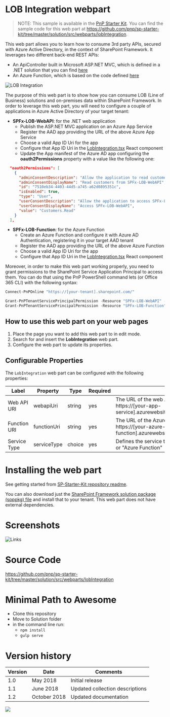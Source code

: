 # LOB Integration webpart

> NOTE: This sample is available in the [PnP Starter Kit](https://github.com/pnp/sp-starter-kit). You can find the sample code for this web part at https://github.com/pnp/sp-starter-kit/tree/master/solution/src/webparts/lobIntegration.


This web part allows you to learn how to consume 3rd party APIs, secured with Azure Active Directory, in the context of SharePoint Framework.
It leverages two different back-end REST APIs:
- An ApiController built in Microsoft ASP.NET MVC, which is defined in a .NET solution that you can find [here](https://github.com/pnp/sp-starter-kit/blob/master/sample-lob-service/SharePointPnP.LobScenario/SharePointPnP.LobScenario.sln)
- An Azure Function, which is based on the code defined [here](https://github.com/pnp/sp-starter-kit/blob/master/sample-lob-service/LIstNorthwindCustomers)

![LOB Integration](https://github.com/pnp/sp-starter-kit/raw/master/assets/images/components/part-lob-integration.png)

The purpose of this web part is to show how you can consume LOB (Line of Business) solutions and on-premises data within SharePoint Framework.
In order to leverage this web part, you will need to configure a couple of applications in Azure Active Directory of your target tenant:
- **SPFx-LOB-WebAPI**: for the .NET web application
  - Publish the ASP.NET MVC application on an Azure App Service
  - Register the AAD app providing the URL of the above Azure App Service
  - Choose a valid App ID Uri for the app
  - Configure that App ID Uri in the [LobIntegration.tsx](https://github.com/pnp/sp-starter-kit/blob/master/solution/src/webparts/lobIntegration/components/LobIntegration.tsx#L145) React component
  - Update the App manifest of the Azure AD app configuring the **oauth2Permissions** property with a value like the following one:

```json
  "oauth2Permissions": [
    {
      "adminConsentDescription": "Allow the application to read customers through SPFx-LOB-WebAPI on behalf of the signed-in user.",
      "adminConsentDisplayName": "Read customers from SPFx-LOB-WebAPI",
      "id": "7510eb34-4403-44d5-a745-a62d0895351c",
      "isEnabled": true,
      "type": "User",
      "userConsentDescription": "Allow the application to access SPFx-LOB-WebAPI on your behalf.",
      "userConsentDisplayName": "Access SPFx-LOB-WebAPI",
      "value": "Customers.Read"
    }
  ],
```
- **SPFx-LOB-Function**: for the Azure Function
  - Create an Azure Function and configure it with Azure AD Authentication, registering it in your target AAD tenant
  - Register the AAD app providing the URL of the above Azure Function
  - Choose a valid App ID Uri for the app
  - Configure that App ID Uri in the [LobIntegration.tsx](https://github.com/pnp/sp-starter-kit/blob/master/solution/src/webparts/lobIntegration/components/LobIntegration.tsx#L99) React component
  
Moreover, in order to make this web part working properly, you need to grant permissions to the SharePoint Service Application Principal to access them. You can do that using the PnP PowerShell command lets (or Office 365 CLI) with the following syntax:

```PowerShell
Connect-PnPOnline "https://[your-tenant].sharepoint.com/"

Grant-PnPTenantServicePrincipalPermission -Resource "SPFx-LOB-WebAPI" -Scope "Customers.Read"
Grant-PnPTenantServicePrincipalPermission -Resource "SPFx-LOB-Function" -Scope "user_impersonation"

```

## How to use this web part on your web pages

1. Place the page you want to add this web part to in edit mode.
2. Search for and insert the **LobIntegration** web part.
3. Configure the web part to update its properties.

## Configurable Properties

The `LobIntegration` web part can be configured with the following properties:

| Label | Property | Type | Required | Description |
| ---- | ---- | ---- | ---- | ---- |
| Web API URI | webapiUri | string | yes | The URL of the web API. Should be something like https://[your-app-service].azurewebsites.net/api/customers |
| Function URI | functionUri | string | yes | The URL of the Azure Function. Should be something like https://[your-azure-function].azurewebsites.net/api/ListNorthwindCustomers |
| Service Type | serviceType | choice | yes | Defines the service to use. It can be "ASP.NET REST API" or "Azure Function" |

# Installing the web part

See getting started from [SP-Starter-Kit repository readme](https://github.com/pnp/sp-starter-kit). 

You can also download just the [SharePoint Framework solution package (spppkg) file](https://github.com/pnp/sp-starter-kit/blob/master/package/sharepoint-starter-kit.sppkg) and install that to your tenant. This web part does not have external dependencies.

# Screenshots
![Links](https://github.com/pnp/sp-starter-kit/raw/master/assets/images/components/part-lob-integration.png)


# Source Code

https://github.com/pnp/sp-starter-kit/tree/master/solution/src/webparts/lobIntegration

# Minimal Path to Awesome

- Clone this repository
- Move to Solution folder
- in the command line run:
  - `npm install`
  - `gulp serve`

# Version history

Version|Date|Comments
-------|----|--------
1.0|May 2018|Initial release
1.1|June 2018|Updated collection descriptions
1.2|October 2018|Updated documentation

<img src="https://pnptelemetry.azurewebsites.net/sp-dev-fx-webparts/samples/react-lob-integration" />
